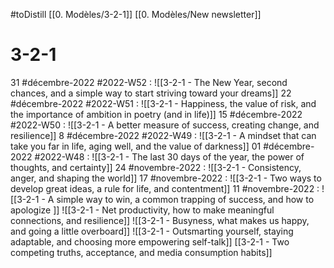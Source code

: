 #toDistill
[[0. Modèles/3-2-1]]
[[0. Modèles/New newsletter]]
# 3-2-1
31 #décembre-2022  #2022-W52 : ![[3-2-1 - The New Year, second chances, and a simple way to start striving toward your dreams]]
22 #décembre-2022 #2022-W51 : ![[3-2-1 - Happiness, the value of risk, and the importance of ambition in poetry (and in life)]]
15 #décembre-2022 #2022-W50 : ![[3-2-1 - A better measure of success, creating change, and resilience]]
8 #décembre-2022 #2022-W49 : ![[3-2-1 - A mindset that can take you far in life, aging well, and the value of darkness]]
01 #décembre-2022 #2022-W48 : ![[3-2-1 - The last 30 days of the year, the power of thoughts, and certainty]]
24 #novembre-2022 : ![[3-2-1 - Consistency, anger, and shaping the world]]
17 #novembre-2022 : ![[3-2-1 - Two ways to develop great ideas, a rule for life, and contentment]]
11 #novembre-2022 : ![[3-2-1 - A simple way to win, a common trapping of success, and how to apologize ]]
![[3-2-1 - Net productivity, how to make meaningful connections, and resilience]]
![[3-2-1 - Busyness, what makes us happy, and going a little overboard]]
![[3-2-1 - Outsmarting yourself, staying adaptable, and choosing more empowering self-talk]]
[[3-2-1 - Two competing truths, acceptance, and media consumption habits]]